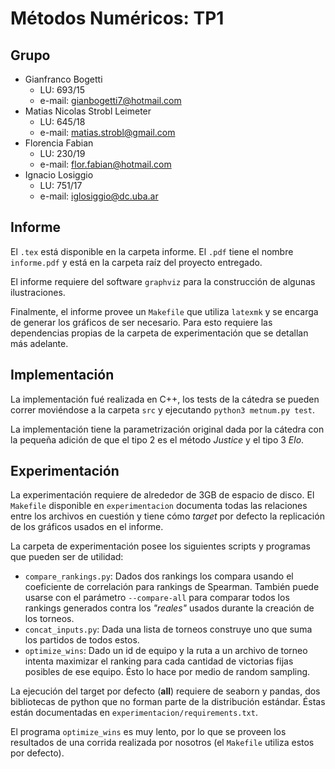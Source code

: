 # Métodos Numéricos: TP1

## Grupo

* Gianfranco Bogetti
  - LU: 693/15
  - e-mail: gianbogetti7@hotmail.com
* Matias Nicolas Strobl Leimeter
  - LU: 645/18
  - e-mail: matias.strobl@gmail.com
* Florencia Fabian
  - LU: 230/19
  - e-mail: flor.fabian@hotmail.com
* Ignacio Losiggio
  - LU: 751/17
  - e-mail: iglosiggio@dc.uba.ar

## Informe

El `.tex` está disponible en la carpeta informe. El `.pdf` tiene el nombre
`informe.pdf` y está en la carpeta raíz del proyecto entregado.

El informe requiere del software `graphviz` para la construcción de algunas
ilustraciones.

Finalmente, el informe provee un `Makefile` que utiliza `latexmk` y se encarga
de generar los gráficos de ser necesario. Para esto requiere las dependencias
propias de la carpeta de experimentación que se detallan más adelante.

## Implementación

La implementación fué realizada en C++, los tests de la cátedra se pueden
correr moviéndose a la carpeta `src` y ejecutando `python3 metnum.py test`.

La implementación tiene la parametrización original dada por la cátedra con la
pequeña adición de que el tipo 2 es el método *Justice* y el tipo 3 *Elo*.

## Experimentación

La experimentación requiere de alrededor de 3GB de espacio de disco. El
`Makefile` disponible en `experimentacion` documenta todas las relaciones entre
los archivos en cuestión y tiene cómo _target_ por defecto la replicación de
los gráficos usados en el informe.

La carpeta de experimentación posee los siguientes scripts y programas que
pueden ser de utilidad:

* `compare_rankings.py`: Dados dos rankings los compara usando el coeficiente
  de correlación para rankings de Spearman. También puede usarse con el
  parámetro `--compare-all` para comparar todos los rankings generados contra
  los _"reales"_ usados durante la creación de los torneos.
* `concat_inputs.py`: Dada una lista de torneos construye uno que suma los
  partidos de todos estos.
* `optimize_wins`: Dado un id de equipo y la ruta a un archivo de torneo
  intenta maximizar el ranking para cada cantidad de victorias fijas posibles
  de ese equipo. Ésto lo hace por medio de random sampling.

La ejecución del target por defecto (**all**) requiere de seaborn y pandas, dos
bibliotecas de python que no forman parte de la distribución estándar. Éstas
están documentadas en `experimentacion/requirements.txt`.

El programa `optimize_wins` es muy lento, por lo que se proveen los resultados
de una corrida realizada por nosotros (el `Makefile` utiliza estos por
defecto).
